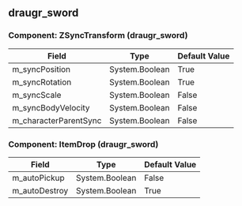 ## draugr_sword

### Component: ZSyncTransform (draugr_sword)

|Field|Type|Default Value|
|---|---|---|
|m_syncPosition|System.Boolean|True|
|m_syncRotation|System.Boolean|True|
|m_syncScale|System.Boolean|False|
|m_syncBodyVelocity|System.Boolean|False|
|m_characterParentSync|System.Boolean|False|

### Component: ItemDrop (draugr_sword)

|Field|Type|Default Value|
|---|---|---|
|m_autoPickup|System.Boolean|False|
|m_autoDestroy|System.Boolean|True|

